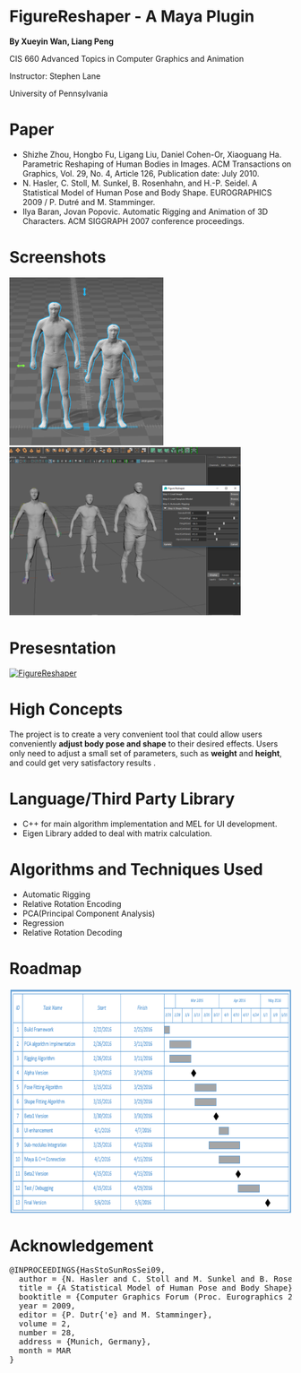 # FigureReshaper - A Maya Plugin

__By Xueyin Wan, Liang Peng__

CIS 660 Advanced Topics in Computer Graphics and Animation

Instructor: Stephen Lane

University of Pennsylvania

# Paper
* Shizhe Zhou, Hongbo Fu, Ligang Liu, Daniel Cohen-Or, Xiaoguang Ha. Parametric Reshaping of Human Bodies in Images. ACM Transactions on Graphics, Vol. 29, No. 4, Article 126, Publication date: July 2010.
* N. Hasler, C. Stoll, M. Sunkel, B. Rosenhahn, and H.-P. Seidel. A Statistical Model of Human Pose and Body Shape. EUROGRAPHICS 2009 / P. Dutré and M. Stamminger.
* Ilya Baran, Jovan Popovic. Automatic Rigging and Animation of 3D Characters. ACM SIGGRAPH 2007 conference proceedings.

# Screenshots
<img src="./img/1.png" height=300><img />
<img src="./img/2.png" height=300><img />

# Presesntation
<a href="https://vimeo.com/164661117"><img src="http://i.imgur.com/SFvsT8E.png" alt="FigureReshaper"></a>

# High Concepts
The project is to create a very convenient tool that could allow users conveniently __adjust body pose and shape__ to their desired effects. Users only need to adjust a small set of parameters, such as __weight__ and __height__, and could get very satisfactory results .

# Language/Third Party Library
* C++ for main algorithm implementation and MEL for UI development.
* Eigen Library added to deal with matrix calculation.

# Algorithms and Techniques Used
* Automatic Rigging
* Relative Rotation Encoding
* PCA(Principal Component Analysis)
* Regression
* Relative Rotation Decoding

# Roadmap
<img src="./img/3.png" height=400><img />

# Acknowledgement
<pre>
@INPROCEEDINGS{HasStoSunRosSei09,
  author = {N. Hasler and C. Stoll and M. Sunkel and B. Rosenhahn and H.-P. Seidel},
  title = {A Statistical Model of Human Pose and Body Shape},
  booktitle = {Computer Graphics Forum (Proc. Eurographics 2008)},
  year = 2009,
  editor = {P. Dutr{'e} and M. Stamminger},
  volume = 2,
  number = 28,
  address = {Munich, Germany},
  month = MAR
}
</pre>
